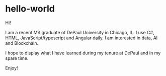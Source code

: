 # hello-world

Hi!

I am a recent MS graduate of DePaul University in Chicago, IL.
I use C#, HTML, JavaScript/typescript and Angular daily.
I am interested in data, AI and Blockchain.

I hope to display what I have learned during my tenure at DePaul and in my spare time.

Enjoy!
